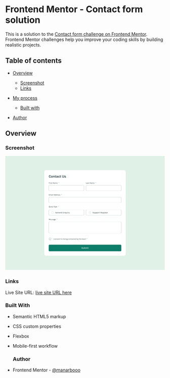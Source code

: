 # Frontend Mentor - Contact form solution

This is a solution to the [Contact form challenge on Frontend Mentor](https://www.frontendmentor.io/challenges/contact-form--G-hYlqKJj). Frontend Mentor challenges help you improve your coding skills by building realistic projects. 

## Table of contents

- [Overview](#overview)
 
  - [Screenshot](#screenshot)
  - [Links](#links)
- [My process](#my-process)
  - [Built with](#built-with)
    
- [Author](#author)
 

 ## Overview
   
  ### Screenshot
  ![Desktop View](./assets/images/desktop-design.jpg)



  ### Links

   Live Site URL: [live site URL here](#)

  ### Built With

- Semantic HTML5 markup
- CSS custom properties
- Flexbox
- Mobile-first workflow

  ### Author

- Frontend Mentor - [@manarbooo](https://www.frontendmentor.io/profile/manarbooo)